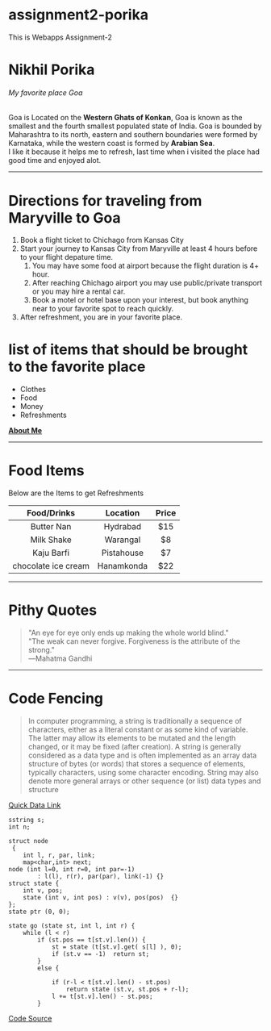 # assignment2-porika
This is Webapps Assignment-2
# Nikhil Porika
###### My favorite place Goa

Goa is Located on the **Western Ghats of Konkan**, Goa is known as the smallest and the fourth smallest populated state of India. Goa is bounded by Maharashtra to its north, eastern and southern boundaries were formed by Karnataka, while the western coast is formed by **Arabian Sea**.<br> I like it because it helps me to refresh, last time when i visited the place had good time and enjoyed alot.
 
 ---
 # Directions for traveling from Maryville to Goa
1. Book a flight ticket to Chichago from Kansas City
2. Start your journey to Kansas City from Maryville at least 4 hours before to your flight depature time.
    1. You may have some food at airport because the flight duration is 4+ hour.
    2. After reaching Chichago airport you may use public/private transport or you may hire a rental car.
    3. Book a motel or hotel base upon your interest, but book anything near to your favorite spot to reach quickly.
3. After refreshment, you are in your favorite place.

# list of items that should be brought to the favorite place
  - Clothes
  - Food
  - Money
  - Refreshments
  
  **[About Me](AboutMe.md)**

  ---

 # Food Items

Below are the Items to get Refreshments

| Food/Drinks | Location | Price |
| :---: | :---: | :---: |
| Butter Nan | Hydrabad | $15 |
| Milk Shake | Warangal | $8 |
| Kaju Barfi| Pistahouse | $7 |
| chocolate ice cream| Hanamkonda | $22 |

---
# Pithy Quotes


>"An eye for eye only ends up making the whole world blind."<br/>
>"The weak can never forgive. Forgiveness is the attribute of the strong."<br/>
>―Mahatma Gandhi

---
#  Code Fencing

>In computer programming, a string is traditionally a sequence of characters, either as a literal constant or as some kind of variable. The latter may allow its elements to be mutated and the length changed, or it may be fixed (after creation). A string is generally considered as a data type and is often implemented as an array data structure of bytes (or words) that stores a sequence of elements, typically characters, using some character encoding. String may also denote more general arrays or other sequence (or list) data types and structure

[Quick Data Link](https://en.wikipedia.org/wiki/String_(computer_science))


```
sstring s;
int n;

struct node
 {
    int l, r, par, link;
    map<char,int> next;
node (int l=0, int r=0, int par=-1)
        : l(l), r(r), par(par), link(-1) {}
struct state {
    int v, pos;
    state (int v, int pos) : v(v), pos(pos)  {}
};
state ptr (0, 0);

state go (state st, int l, int r) {
    while (l < r)
        if (st.pos == t[st.v].len()) {
            st = state (t[st.v].get( s[l] ), 0);
            if (st.v == -1)  return st;
        }
        else {

            if (r-l < t[st.v].len() - st.pos)
                return state (st.v, st.pos + r-l);
            l += t[st.v].len() - st.pos;
        }
```
[Code Source](https://cp-algorithms.com/string/suffix-tree-ukkonen.htm)